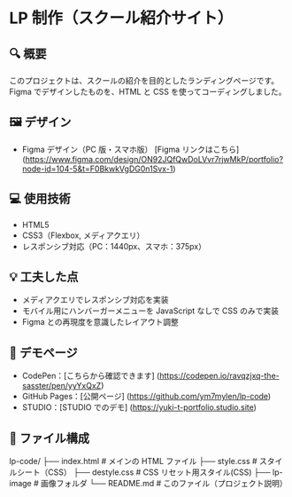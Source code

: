 # LP 制作（スクール紹介サイト）

## 🔍 概要

このプロジェクトは、スクールの紹介を目的としたランディングページです。Figma でデザインしたものを、HTML と CSS を使ってコーディングしました。

## 🖼️ デザイン

- Figma デザイン（PC 版・スマホ版）
  [Figma リンクはこちら]
  (https://www.figma.com/design/ON92JQfQwDoLVvr7rjwMkP/portfolio?node-id=104-5&t=F0BkwkVgDG0n1Svx-1)

## 💻 使用技術

- HTML5
- CSS3（Flexbox, メディアクエリ）
- レスポンシブ対応（PC：1440px、スマホ：375px）

## 💡 工夫した点

- メディアクエリでレスポンシブ対応を実装
- モバイル用にハンバーガーメニューを JavaScript なしで CSS のみで実装
- Figma との再現度を意識したレイアウト調整

## 🔗 デモページ

- CodePen：[こちらから確認できます]
  (https://codepen.io/ravqzjxq-the-sasster/pen/yyYxQxZ)
- GitHub Pages：[公開ページ]
  (https://github.com/ym7mylen/lp-code)
- STUDIO：[STUDIO でのデモ]
  (https://yuki-t-portfolio.studio.site)

## 📁 ファイル構成

lp-code/
├── index.html # メインの HTML ファイル
├── style.css # スタイルシート（CSS）
├── destyle.css # CSS リセット用スタイル(CSS)
├── lp-image # 画像フォルダ
└── README.md # このファイル（プロジェクト説明）
